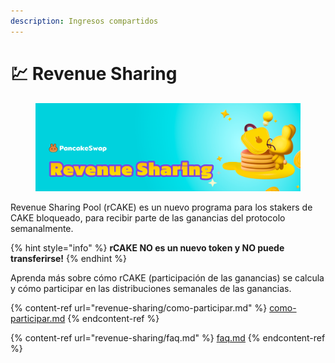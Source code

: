 ```yaml
---
description: Ingresos compartidos
---
```


# 💹 Revenue Sharing

<figure><img src="../.gitbook/assets/image.png" alt=""><figcaption></figcaption></figure>

Revenue Sharing Pool (rCAKE) es un nuevo programa para los stakers de CAKE bloqueado, para recibir parte de las ganancias del protocolo semanalmente.

{% hint style="info" %}
**rCAKE NO es un nuevo token y NO puede transferirse!**
{% endhint %}

Aprenda más sobre cómo rCAKE (participación de las ganancias) se calcula y cómo participar en las distribuciones semanales de las ganancias.

{% content-ref url="revenue-sharing/como-participar.md" %}
[como-participar.md](revenue-sharing/como-participar.md)
{% endcontent-ref %}

{% content-ref url="revenue-sharing/faq.md" %}
[faq.md](revenue-sharing/faq.md)
{% endcontent-ref %}
